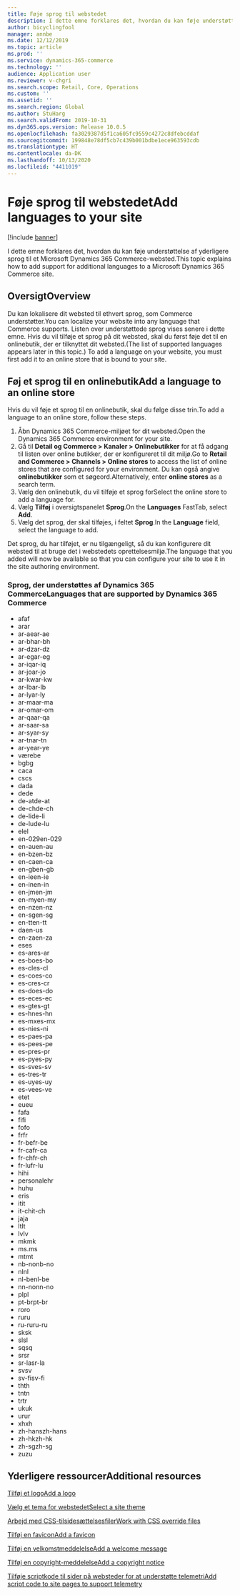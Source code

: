 ```yaml
---
title: Føje sprog til webstedet
description: I dette emne forklares det, hvordan du kan føje understøttelse af yderligere sprog til et Microsoft Dynamics 365 Commerce-websted.
author: bicyclingfool
manager: annbe
ms.date: 12/12/2019
ms.topic: article
ms.prod: ''
ms.service: dynamics-365-commerce
ms.technology: ''
audience: Application user
ms.reviewer: v-chgri
ms.search.scope: Retail, Core, Operations
ms.custom: ''
ms.assetid: ''
ms.search.region: Global
ms.author: StuHarg
ms.search.validFrom: 2019-10-31
ms.dyn365.ops.version: Release 10.0.5
ms.openlocfilehash: fa3029387d5f1ca605fc9559c4272c8dfebcddaf
ms.sourcegitcommit: 199848e78df5cb7c439b001bdbe1ece963593cdb
ms.translationtype: HT
ms.contentlocale: da-DK
ms.lasthandoff: 10/13/2020
ms.locfileid: "4411019"
---
```

# <a name="add-languages-to-your-site"></a><span data-ttu-id="0a3a6-103">Føje sprog til webstedet</span><span class="sxs-lookup"><span data-stu-id="0a3a6-103">Add languages to your site</span></span>


[!include [banner](includes/banner.md)]

<span data-ttu-id="0a3a6-104">I dette emne forklares det, hvordan du kan føje understøttelse af yderligere sprog til et Microsoft Dynamics 365 Commerce-websted.</span><span class="sxs-lookup"><span data-stu-id="0a3a6-104">This topic explains how to add support for additional languages to a Microsoft Dynamics 365 Commerce site.</span></span>

## <a name="overview"></a><span data-ttu-id="0a3a6-105">Oversigt</span><span class="sxs-lookup"><span data-stu-id="0a3a6-105">Overview</span></span>

<span data-ttu-id="0a3a6-106">Du kan lokalisere dit websted til ethvert sprog, som Commerce understøtter.</span><span class="sxs-lookup"><span data-stu-id="0a3a6-106">You can localize your website into any language that Commerce supports.</span></span> <span data-ttu-id="0a3a6-107">Listen over understøttede sprog vises senere i dette emne. Hvis du vil tilføje et sprog på dit websted, skal du først føje det til en onlinebutik, der er tilknyttet dit websted.</span><span class="sxs-lookup"><span data-stu-id="0a3a6-107">(The list of supported languages appears later in this topic.) To add a language on your website, you must first add it to an online store that is bound to your site.</span></span>

## <a name="add-a-language-to-an-online-store"></a><span data-ttu-id="0a3a6-108">Føj et sprog til en onlinebutik</span><span class="sxs-lookup"><span data-stu-id="0a3a6-108">Add a language to an online store</span></span>

<span data-ttu-id="0a3a6-109">Hvis du vil føje et sprog til en onlinebutik, skal du følge disse trin.</span><span class="sxs-lookup"><span data-stu-id="0a3a6-109">To add a language to an online store, follow these steps.</span></span>

1. <span data-ttu-id="0a3a6-110">Åbn Dynamics 365 Commerce-miljøet for dit websted.</span><span class="sxs-lookup"><span data-stu-id="0a3a6-110">Open the Dynamics 365 Commerce environment for your site.</span></span>
1. <span data-ttu-id="0a3a6-111">Gå til **Detail og Commerce \> Kanaler \> Onlinebutikker** for at få adgang til listen over online butikker, der er konfigureret til dit miljø.</span><span class="sxs-lookup"><span data-stu-id="0a3a6-111">Go to **Retail and Commerce \> Channels \> Online stores** to access the list of online stores that are configured for your environment.</span></span> <span data-ttu-id="0a3a6-112">Du kan også angive **onlinebutikker** som et søgeord.</span><span class="sxs-lookup"><span data-stu-id="0a3a6-112">Alternatively, enter **online stores** as a search term.</span></span>
1. <span data-ttu-id="0a3a6-113">Vælg den onlinebutik, du vil tilføje et sprog for</span><span class="sxs-lookup"><span data-stu-id="0a3a6-113">Select the online store to add a language for.</span></span>
1. <span data-ttu-id="0a3a6-114">Vælg **Tilføj** i oversigtspanelet **Sprog**.</span><span class="sxs-lookup"><span data-stu-id="0a3a6-114">On the **Languages** FastTab, select **Add**.</span></span>
1. <span data-ttu-id="0a3a6-115">Vælg det sprog, der skal tilføjes, i feltet **Sprog**.</span><span class="sxs-lookup"><span data-stu-id="0a3a6-115">In the **Language** field, select the language to add.</span></span>

<span data-ttu-id="0a3a6-116">Det sprog, du har tilføjet, er nu tilgængeligt, så du kan konfigurere dit websted til at bruge det i webstedets oprettelsesmiljø.</span><span class="sxs-lookup"><span data-stu-id="0a3a6-116">The language that you added will now be available so that you can configure your site to use it in the site authoring environment.</span></span>

### <a name="languages-that-are-supported-by-dynamics-365-commerce"></a><span data-ttu-id="0a3a6-117">Sprog, der understøttes af Dynamics 365 Commerce</span><span class="sxs-lookup"><span data-stu-id="0a3a6-117">Languages that are supported by Dynamics 365 Commerce</span></span>

- <span data-ttu-id="0a3a6-118">af</span><span class="sxs-lookup"><span data-stu-id="0a3a6-118">af</span></span>
- <span data-ttu-id="0a3a6-119">ar</span><span class="sxs-lookup"><span data-stu-id="0a3a6-119">ar</span></span>
- <span data-ttu-id="0a3a6-120">ar-ae</span><span class="sxs-lookup"><span data-stu-id="0a3a6-120">ar-ae</span></span>
- <span data-ttu-id="0a3a6-121">ar-bh</span><span class="sxs-lookup"><span data-stu-id="0a3a6-121">ar-bh</span></span>
- <span data-ttu-id="0a3a6-122">ar-dz</span><span class="sxs-lookup"><span data-stu-id="0a3a6-122">ar-dz</span></span>
- <span data-ttu-id="0a3a6-123">ar-eg</span><span class="sxs-lookup"><span data-stu-id="0a3a6-123">ar-eg</span></span>
- <span data-ttu-id="0a3a6-124">ar-iq</span><span class="sxs-lookup"><span data-stu-id="0a3a6-124">ar-iq</span></span>
- <span data-ttu-id="0a3a6-125">ar-jo</span><span class="sxs-lookup"><span data-stu-id="0a3a6-125">ar-jo</span></span>
- <span data-ttu-id="0a3a6-126">ar-kw</span><span class="sxs-lookup"><span data-stu-id="0a3a6-126">ar-kw</span></span>
- <span data-ttu-id="0a3a6-127">ar-lb</span><span class="sxs-lookup"><span data-stu-id="0a3a6-127">ar-lb</span></span>
- <span data-ttu-id="0a3a6-128">ar-ly</span><span class="sxs-lookup"><span data-stu-id="0a3a6-128">ar-ly</span></span>
- <span data-ttu-id="0a3a6-129">ar-ma</span><span class="sxs-lookup"><span data-stu-id="0a3a6-129">ar-ma</span></span>
- <span data-ttu-id="0a3a6-130">ar-om</span><span class="sxs-lookup"><span data-stu-id="0a3a6-130">ar-om</span></span>
- <span data-ttu-id="0a3a6-131">ar-qa</span><span class="sxs-lookup"><span data-stu-id="0a3a6-131">ar-qa</span></span>
- <span data-ttu-id="0a3a6-132">ar-sa</span><span class="sxs-lookup"><span data-stu-id="0a3a6-132">ar-sa</span></span>
- <span data-ttu-id="0a3a6-133">ar-sy</span><span class="sxs-lookup"><span data-stu-id="0a3a6-133">ar-sy</span></span>
- <span data-ttu-id="0a3a6-134">ar-tn</span><span class="sxs-lookup"><span data-stu-id="0a3a6-134">ar-tn</span></span>
- <span data-ttu-id="0a3a6-135">ar-ye</span><span class="sxs-lookup"><span data-stu-id="0a3a6-135">ar-ye</span></span>
- <span data-ttu-id="0a3a6-136">være</span><span class="sxs-lookup"><span data-stu-id="0a3a6-136">be</span></span>
- <span data-ttu-id="0a3a6-137">bg</span><span class="sxs-lookup"><span data-stu-id="0a3a6-137">bg</span></span>
- <span data-ttu-id="0a3a6-138">ca</span><span class="sxs-lookup"><span data-stu-id="0a3a6-138">ca</span></span>
- <span data-ttu-id="0a3a6-139">cs</span><span class="sxs-lookup"><span data-stu-id="0a3a6-139">cs</span></span>
- <span data-ttu-id="0a3a6-140">da</span><span class="sxs-lookup"><span data-stu-id="0a3a6-140">da</span></span>
- <span data-ttu-id="0a3a6-141">de</span><span class="sxs-lookup"><span data-stu-id="0a3a6-141">de</span></span>
- <span data-ttu-id="0a3a6-142">de-at</span><span class="sxs-lookup"><span data-stu-id="0a3a6-142">de-at</span></span>
- <span data-ttu-id="0a3a6-143">de-ch</span><span class="sxs-lookup"><span data-stu-id="0a3a6-143">de-ch</span></span>
- <span data-ttu-id="0a3a6-144">de-li</span><span class="sxs-lookup"><span data-stu-id="0a3a6-144">de-li</span></span>
- <span data-ttu-id="0a3a6-145">de-lu</span><span class="sxs-lookup"><span data-stu-id="0a3a6-145">de-lu</span></span>
- <span data-ttu-id="0a3a6-146">el</span><span class="sxs-lookup"><span data-stu-id="0a3a6-146">el</span></span>
- <span data-ttu-id="0a3a6-147">en-029</span><span class="sxs-lookup"><span data-stu-id="0a3a6-147">en-029</span></span>
- <span data-ttu-id="0a3a6-148">en-au</span><span class="sxs-lookup"><span data-stu-id="0a3a6-148">en-au</span></span>
- <span data-ttu-id="0a3a6-149">en-bz</span><span class="sxs-lookup"><span data-stu-id="0a3a6-149">en-bz</span></span>
- <span data-ttu-id="0a3a6-150">en-ca</span><span class="sxs-lookup"><span data-stu-id="0a3a6-150">en-ca</span></span>
- <span data-ttu-id="0a3a6-151">en-gb</span><span class="sxs-lookup"><span data-stu-id="0a3a6-151">en-gb</span></span>
- <span data-ttu-id="0a3a6-152">en-ie</span><span class="sxs-lookup"><span data-stu-id="0a3a6-152">en-ie</span></span>
- <span data-ttu-id="0a3a6-153">en-in</span><span class="sxs-lookup"><span data-stu-id="0a3a6-153">en-in</span></span>
- <span data-ttu-id="0a3a6-154">en-jm</span><span class="sxs-lookup"><span data-stu-id="0a3a6-154">en-jm</span></span>
- <span data-ttu-id="0a3a6-155">en-my</span><span class="sxs-lookup"><span data-stu-id="0a3a6-155">en-my</span></span>
- <span data-ttu-id="0a3a6-156">en-nz</span><span class="sxs-lookup"><span data-stu-id="0a3a6-156">en-nz</span></span>
- <span data-ttu-id="0a3a6-157">en-sg</span><span class="sxs-lookup"><span data-stu-id="0a3a6-157">en-sg</span></span>
- <span data-ttu-id="0a3a6-158">en-tt</span><span class="sxs-lookup"><span data-stu-id="0a3a6-158">en-tt</span></span>
- <span data-ttu-id="0a3a6-159">da</span><span class="sxs-lookup"><span data-stu-id="0a3a6-159">en-us</span></span>
- <span data-ttu-id="0a3a6-160">en-za</span><span class="sxs-lookup"><span data-stu-id="0a3a6-160">en-za</span></span>
- <span data-ttu-id="0a3a6-161">es</span><span class="sxs-lookup"><span data-stu-id="0a3a6-161">es</span></span>
- <span data-ttu-id="0a3a6-162">es-ar</span><span class="sxs-lookup"><span data-stu-id="0a3a6-162">es-ar</span></span>
- <span data-ttu-id="0a3a6-163">es-bo</span><span class="sxs-lookup"><span data-stu-id="0a3a6-163">es-bo</span></span>
- <span data-ttu-id="0a3a6-164">es-cl</span><span class="sxs-lookup"><span data-stu-id="0a3a6-164">es-cl</span></span>
- <span data-ttu-id="0a3a6-165">es-co</span><span class="sxs-lookup"><span data-stu-id="0a3a6-165">es-co</span></span>
- <span data-ttu-id="0a3a6-166">es-cr</span><span class="sxs-lookup"><span data-stu-id="0a3a6-166">es-cr</span></span>
- <span data-ttu-id="0a3a6-167">es-do</span><span class="sxs-lookup"><span data-stu-id="0a3a6-167">es-do</span></span>
- <span data-ttu-id="0a3a6-168">es-ec</span><span class="sxs-lookup"><span data-stu-id="0a3a6-168">es-ec</span></span>
- <span data-ttu-id="0a3a6-169">es-gt</span><span class="sxs-lookup"><span data-stu-id="0a3a6-169">es-gt</span></span>
- <span data-ttu-id="0a3a6-170">es-hn</span><span class="sxs-lookup"><span data-stu-id="0a3a6-170">es-hn</span></span>
- <span data-ttu-id="0a3a6-171">es-mx</span><span class="sxs-lookup"><span data-stu-id="0a3a6-171">es-mx</span></span>
- <span data-ttu-id="0a3a6-172">es-ni</span><span class="sxs-lookup"><span data-stu-id="0a3a6-172">es-ni</span></span>
- <span data-ttu-id="0a3a6-173">es-pa</span><span class="sxs-lookup"><span data-stu-id="0a3a6-173">es-pa</span></span>
- <span data-ttu-id="0a3a6-174">es-pe</span><span class="sxs-lookup"><span data-stu-id="0a3a6-174">es-pe</span></span>
- <span data-ttu-id="0a3a6-175">es-pr</span><span class="sxs-lookup"><span data-stu-id="0a3a6-175">es-pr</span></span>
- <span data-ttu-id="0a3a6-176">es-py</span><span class="sxs-lookup"><span data-stu-id="0a3a6-176">es-py</span></span>
- <span data-ttu-id="0a3a6-177">es-sv</span><span class="sxs-lookup"><span data-stu-id="0a3a6-177">es-sv</span></span>
- <span data-ttu-id="0a3a6-178">es-tr</span><span class="sxs-lookup"><span data-stu-id="0a3a6-178">es-tr</span></span>
- <span data-ttu-id="0a3a6-179">es-uy</span><span class="sxs-lookup"><span data-stu-id="0a3a6-179">es-uy</span></span>
- <span data-ttu-id="0a3a6-180">es-ve</span><span class="sxs-lookup"><span data-stu-id="0a3a6-180">es-ve</span></span>
- <span data-ttu-id="0a3a6-181">et</span><span class="sxs-lookup"><span data-stu-id="0a3a6-181">et</span></span>
- <span data-ttu-id="0a3a6-182">eu</span><span class="sxs-lookup"><span data-stu-id="0a3a6-182">eu</span></span>
- <span data-ttu-id="0a3a6-183">fa</span><span class="sxs-lookup"><span data-stu-id="0a3a6-183">fa</span></span>
- <span data-ttu-id="0a3a6-184">fi</span><span class="sxs-lookup"><span data-stu-id="0a3a6-184">fi</span></span>
- <span data-ttu-id="0a3a6-185">fo</span><span class="sxs-lookup"><span data-stu-id="0a3a6-185">fo</span></span>
- <span data-ttu-id="0a3a6-186">fr</span><span class="sxs-lookup"><span data-stu-id="0a3a6-186">fr</span></span>
- <span data-ttu-id="0a3a6-187">fr-be</span><span class="sxs-lookup"><span data-stu-id="0a3a6-187">fr-be</span></span>
- <span data-ttu-id="0a3a6-188">fr-ca</span><span class="sxs-lookup"><span data-stu-id="0a3a6-188">fr-ca</span></span>
- <span data-ttu-id="0a3a6-189">fr-ch</span><span class="sxs-lookup"><span data-stu-id="0a3a6-189">fr-ch</span></span>
- <span data-ttu-id="0a3a6-190">fr-lu</span><span class="sxs-lookup"><span data-stu-id="0a3a6-190">fr-lu</span></span>
- <span data-ttu-id="0a3a6-191">hi</span><span class="sxs-lookup"><span data-stu-id="0a3a6-191">hi</span></span>
- <span data-ttu-id="0a3a6-192">personale</span><span class="sxs-lookup"><span data-stu-id="0a3a6-192">hr</span></span>
- <span data-ttu-id="0a3a6-193">hu</span><span class="sxs-lookup"><span data-stu-id="0a3a6-193">hu</span></span>
- <span data-ttu-id="0a3a6-194">er</span><span class="sxs-lookup"><span data-stu-id="0a3a6-194">is</span></span>
- <span data-ttu-id="0a3a6-195">it</span><span class="sxs-lookup"><span data-stu-id="0a3a6-195">it</span></span>
- <span data-ttu-id="0a3a6-196">it-ch</span><span class="sxs-lookup"><span data-stu-id="0a3a6-196">it-ch</span></span>
- <span data-ttu-id="0a3a6-197">ja</span><span class="sxs-lookup"><span data-stu-id="0a3a6-197">ja</span></span>
- <span data-ttu-id="0a3a6-198">lt</span><span class="sxs-lookup"><span data-stu-id="0a3a6-198">lt</span></span>
- <span data-ttu-id="0a3a6-199">lv</span><span class="sxs-lookup"><span data-stu-id="0a3a6-199">lv</span></span>
- <span data-ttu-id="0a3a6-200">mk</span><span class="sxs-lookup"><span data-stu-id="0a3a6-200">mk</span></span>
- <span data-ttu-id="0a3a6-201">ms.</span><span class="sxs-lookup"><span data-stu-id="0a3a6-201">ms</span></span>
- <span data-ttu-id="0a3a6-202">mt</span><span class="sxs-lookup"><span data-stu-id="0a3a6-202">mt</span></span>
- <span data-ttu-id="0a3a6-203">nb-no</span><span class="sxs-lookup"><span data-stu-id="0a3a6-203">nb-no</span></span>
- <span data-ttu-id="0a3a6-204">nl</span><span class="sxs-lookup"><span data-stu-id="0a3a6-204">nl</span></span>
- <span data-ttu-id="0a3a6-205">nl-be</span><span class="sxs-lookup"><span data-stu-id="0a3a6-205">nl-be</span></span>
- <span data-ttu-id="0a3a6-206">nn-no</span><span class="sxs-lookup"><span data-stu-id="0a3a6-206">nn-no</span></span>
- <span data-ttu-id="0a3a6-207">pl</span><span class="sxs-lookup"><span data-stu-id="0a3a6-207">pl</span></span>
- <span data-ttu-id="0a3a6-208">pt-br</span><span class="sxs-lookup"><span data-stu-id="0a3a6-208">pt-br</span></span>
- <span data-ttu-id="0a3a6-209">ro</span><span class="sxs-lookup"><span data-stu-id="0a3a6-209">ro</span></span>
- <span data-ttu-id="0a3a6-210">ru</span><span class="sxs-lookup"><span data-stu-id="0a3a6-210">ru</span></span>
- <span data-ttu-id="0a3a6-211">ru-ru</span><span class="sxs-lookup"><span data-stu-id="0a3a6-211">ru-ru</span></span>
- <span data-ttu-id="0a3a6-212">sk</span><span class="sxs-lookup"><span data-stu-id="0a3a6-212">sk</span></span>
- <span data-ttu-id="0a3a6-213">sl</span><span class="sxs-lookup"><span data-stu-id="0a3a6-213">sl</span></span>
- <span data-ttu-id="0a3a6-214">sq</span><span class="sxs-lookup"><span data-stu-id="0a3a6-214">sq</span></span>
- <span data-ttu-id="0a3a6-215">sr</span><span class="sxs-lookup"><span data-stu-id="0a3a6-215">sr</span></span>
- <span data-ttu-id="0a3a6-216">sr-la</span><span class="sxs-lookup"><span data-stu-id="0a3a6-216">sr-la</span></span>
- <span data-ttu-id="0a3a6-217">sv</span><span class="sxs-lookup"><span data-stu-id="0a3a6-217">sv</span></span>
- <span data-ttu-id="0a3a6-218">sv-fi</span><span class="sxs-lookup"><span data-stu-id="0a3a6-218">sv-fi</span></span>
- <span data-ttu-id="0a3a6-219">th</span><span class="sxs-lookup"><span data-stu-id="0a3a6-219">th</span></span>
- <span data-ttu-id="0a3a6-220">tn</span><span class="sxs-lookup"><span data-stu-id="0a3a6-220">tn</span></span>
- <span data-ttu-id="0a3a6-221">tr</span><span class="sxs-lookup"><span data-stu-id="0a3a6-221">tr</span></span>
- <span data-ttu-id="0a3a6-222">uk</span><span class="sxs-lookup"><span data-stu-id="0a3a6-222">uk</span></span>
- <span data-ttu-id="0a3a6-223">ur</span><span class="sxs-lookup"><span data-stu-id="0a3a6-223">ur</span></span>
- <span data-ttu-id="0a3a6-224">xh</span><span class="sxs-lookup"><span data-stu-id="0a3a6-224">xh</span></span>
- <span data-ttu-id="0a3a6-225">zh-hans</span><span class="sxs-lookup"><span data-stu-id="0a3a6-225">zh-hans</span></span>
- <span data-ttu-id="0a3a6-226">zh-hk</span><span class="sxs-lookup"><span data-stu-id="0a3a6-226">zh-hk</span></span>
- <span data-ttu-id="0a3a6-227">zh-sg</span><span class="sxs-lookup"><span data-stu-id="0a3a6-227">zh-sg</span></span>
- <span data-ttu-id="0a3a6-228">zu</span><span class="sxs-lookup"><span data-stu-id="0a3a6-228">zu</span></span>

## <a name="additional-resources"></a><span data-ttu-id="0a3a6-229">Yderligere ressourcer</span><span class="sxs-lookup"><span data-stu-id="0a3a6-229">Additional resources</span></span>

[<span data-ttu-id="0a3a6-230">Tilføj et logo</span><span class="sxs-lookup"><span data-stu-id="0a3a6-230">Add a logo</span></span>](add-logo.md)

[<span data-ttu-id="0a3a6-231">Vælg et tema for webstedet</span><span class="sxs-lookup"><span data-stu-id="0a3a6-231">Select a site theme</span></span>](select-site-theme.md)

[<span data-ttu-id="0a3a6-232">Arbejd med CSS-tilsidesættelsesfiler</span><span class="sxs-lookup"><span data-stu-id="0a3a6-232">Work with CSS override files</span></span>](css-override-files.md)

[<span data-ttu-id="0a3a6-233">Tilføj en favicon</span><span class="sxs-lookup"><span data-stu-id="0a3a6-233">Add a favicon</span></span>](add-favicon.md)

[<span data-ttu-id="0a3a6-234">Tilføj en velkomstmeddelelse</span><span class="sxs-lookup"><span data-stu-id="0a3a6-234">Add a welcome message</span></span>](add-welcome-message.md)

[<span data-ttu-id="0a3a6-235">Tilføj en copyright-meddelelse</span><span class="sxs-lookup"><span data-stu-id="0a3a6-235">Add a copyright notice</span></span>](add-copyright-notice.md)

[<span data-ttu-id="0a3a6-236">Tilføje scriptkode til sider på websteder for at understøtte telemetri</span><span class="sxs-lookup"><span data-stu-id="0a3a6-236">Add script code to site pages to support telemetry</span></span>](add-telemetry.md)
